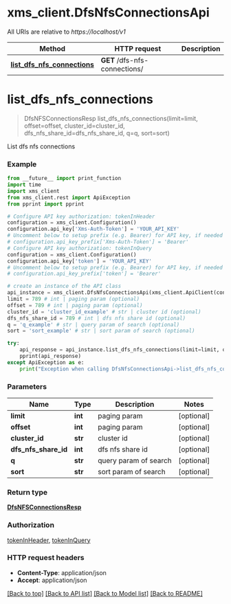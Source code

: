 # xms_client.DfsNfsConnectionsApi

All URIs are relative to *https://localhost/v1*

Method | HTTP request | Description
------------- | ------------- | -------------
[**list_dfs_nfs_connections**](DfsNfsConnectionsApi.md#list_dfs_nfs_connections) | **GET** /dfs-nfs-connections/ | 


# **list_dfs_nfs_connections**
> DfsNFSConnectionsResp list_dfs_nfs_connections(limit=limit, offset=offset, cluster_id=cluster_id, dfs_nfs_share_id=dfs_nfs_share_id, q=q, sort=sort)



List dfs nfs connections

### Example
```python
from __future__ import print_function
import time
import xms_client
from xms_client.rest import ApiException
from pprint import pprint

# Configure API key authorization: tokenInHeader
configuration = xms_client.Configuration()
configuration.api_key['Xms-Auth-Token'] = 'YOUR_API_KEY'
# Uncomment below to setup prefix (e.g. Bearer) for API key, if needed
# configuration.api_key_prefix['Xms-Auth-Token'] = 'Bearer'
# Configure API key authorization: tokenInQuery
configuration = xms_client.Configuration()
configuration.api_key['token'] = 'YOUR_API_KEY'
# Uncomment below to setup prefix (e.g. Bearer) for API key, if needed
# configuration.api_key_prefix['token'] = 'Bearer'

# create an instance of the API class
api_instance = xms_client.DfsNfsConnectionsApi(xms_client.ApiClient(configuration))
limit = 789 # int | paging param (optional)
offset = 789 # int | paging param (optional)
cluster_id = 'cluster_id_example' # str | cluster id (optional)
dfs_nfs_share_id = 789 # int | dfs nfs share id (optional)
q = 'q_example' # str | query param of search (optional)
sort = 'sort_example' # str | sort param of search (optional)

try:
    api_response = api_instance.list_dfs_nfs_connections(limit=limit, offset=offset, cluster_id=cluster_id, dfs_nfs_share_id=dfs_nfs_share_id, q=q, sort=sort)
    pprint(api_response)
except ApiException as e:
    print("Exception when calling DfsNfsConnectionsApi->list_dfs_nfs_connections: %s\n" % e)
```

### Parameters

Name | Type | Description  | Notes
------------- | ------------- | ------------- | -------------
 **limit** | **int**| paging param | [optional] 
 **offset** | **int**| paging param | [optional] 
 **cluster_id** | **str**| cluster id | [optional] 
 **dfs_nfs_share_id** | **int**| dfs nfs share id | [optional] 
 **q** | **str**| query param of search | [optional] 
 **sort** | **str**| sort param of search | [optional] 

### Return type

[**DfsNFSConnectionsResp**](DfsNFSConnectionsResp.md)

### Authorization

[tokenInHeader](../README.md#tokenInHeader), [tokenInQuery](../README.md#tokenInQuery)

### HTTP request headers

 - **Content-Type**: application/json
 - **Accept**: application/json

[[Back to top]](#) [[Back to API list]](../README.md#documentation-for-api-endpoints) [[Back to Model list]](../README.md#documentation-for-models) [[Back to README]](../README.md)

